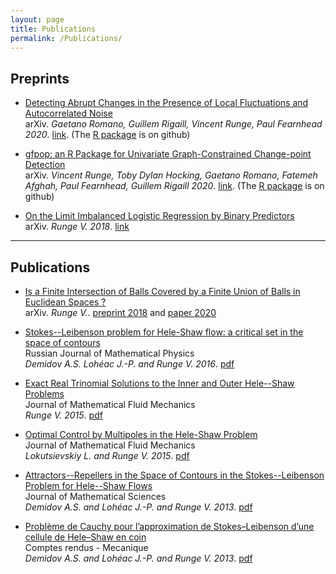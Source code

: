 ```yaml
---
layout: page
title: Publications
permalink: /Publications/
---
```



## Preprints 

* <u>Detecting Abrupt Changes in the Presence of Local Fluctuations and Autocorrelated Noise</u>  
arXiv. *Gaetano Romano, Guillem Rigaill, Vincent Runge, Paul Fearnhead 2020*. [link](https://arxiv.org/abs/2005.01379). (The [R package](https://github.com/gtromano/DeCAFS) is on github)

* <u>gfpop: an R Package for Univariate Graph-Constrained Change-point Detection</u>  
arXiv. *Vincent Runge, Toby Dylan Hocking, Gaetano Romano, Fatemeh Afghah, Paul Fearnhead, Guillem Rigaill 2020*. [link](https://arxiv.org/abs/2002.03646). (The [R package](https://github.com/vrunge/gfpop) is on github)

* <u>On the Limit Imbalanced Logistic Regression by Binary Predictors</u>  
arXiv. *Runge V. 2018*. [link](https://arxiv.org/abs/1703.08995)

---


## Publications

* <u>Is a Finite Intersection of Balls Covered by a Finite Union of Balls in Euclidean Spaces ?</u>  
arXiv. *Runge V.*. [preprint 2018](https://arxiv.org/abs/1804.06699) and [paper 2020](https://link.springer.com/article/10.1007/s10957-020-01762-2)

* <u>Stokes--Leibenson problem for Hele-Shaw flow: a critical set in the space of contours</u>  
Russian Journal of Mathematical Physics  
*Demidov A.S. Lohéac J.-P. and Runge V. 2016*. 
[pdf](./Publications/5.pdf) 

* <u>Exact Real Trinomial Solutions to the Inner and Outer Hele--Shaw Problems</u>  
Journal of Mathematical Fluid Mechanics  
*Runge V. 2015*.
[pdf](./Publications/4.pdf) 

* <u>Optimal Control by Multipoles in the Hele-Shaw Problem</u>  
Journal of Mathematical Fluid Mechanics  
*Lokutsievskiy L. and Runge V. 2015*.
[pdf](./Publications/3.pdf) 

* <u>Attractors--Repellers in the Space of Contours in the Stokes--Leibenson Problem for Hele--Shaw Flows</u>  
Journal of Mathematical Sciences  
*Demidov A.S. and Lohéac J.-P. and Runge V. 2013*.
[pdf](./Publications/2.pdf) 

* <u>Problème de Cauchy pour lʼapproximation de Stokes–Leibenson dʼune cellule de Hele–Shaw en coin</u>  
Comptes rendus - Mecanique  
*Demidov A.S. and Lohéac J.-P. and Runge V. 2013*.
[pdf](./Publications/1.pdf) 


